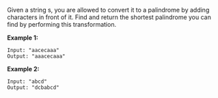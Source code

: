 Given a string s, you are allowed to convert it to a palindrome by adding characters in front of it. Find and return the shortest palindrome you can find by performing this transformation.

**Example 1:**
```
Input: "aacecaaa"
Output: "aaacecaaa"
```
**Example 2:**
```
Input: "abcd"
Output: "dcbabcd"
```